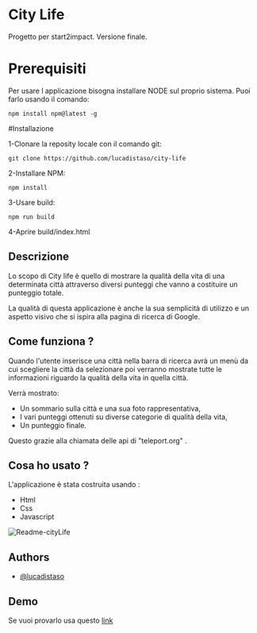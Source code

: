 # City Life

Progetto per start2impact.
Versione finale.

# Prerequisiti 

Per usare l applicazione bisogna installare NODE sul proprio sistema.
Puoi farlo usando il comando:

```
npm install npm@latest -g
```

#Installazione

1-Clonare la reposity locale con il comando git:

```
git clone https://github.com/lucadistaso/city-life
```

2-Installare NPM:

```
npm install
```

3-Usare build:

```
npm run build
```
 4-Aprire build/index.html

## Descrizione

Lo scopo di City life è quello di mostrare la qualità della vita di una determinata città attraverso diversi punteggi che vanno a costituire un punteggio totale.

La qualità di questa applicazione è anche la sua semplicità di utilizzo e un aspetto visivo che si ispira alla pagina di ricerca di Google. 

## Come funziona ?

Quando l'utente inserisce una città nella barra di ricerca avrà un menù da cui scegliere la città da selezionare poi verranno mostrate tutte le informazioni riguardo la qualità della vita in quella città.

Verrà mostrato:

- Un sommario sulla città e una sua foto rappresentativa,
- I vari punteggi ottenuti su diverse categorie di qualità della vita,
- Un punteggio finale.

Questo grazie alla chiamata delle api di "teleport.org" .

## Cosa ho usato ?

L'applicazione è stata costruita usando :
- Html 
- Css
- Javascript

![Readme-cityLife](https://github.com/lucadistaso/immagini/blob/main/city%20life.png)


## Authors

- [@lucadistaso](https://github.com/lucadistaso)


## Demo

Se vuoi provarlo usa questo [link](https://life-of-city.netlify.app)
